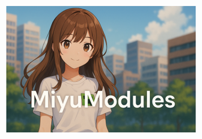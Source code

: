 [![No](https://raw.githubusercontent.com/d4s4n/miyumodules/refs/heads/main/assets/banner.png)](https://github.com/d4s4n/miyumodules)
